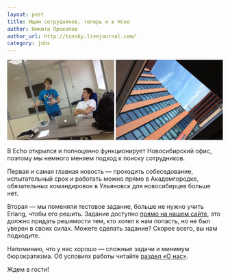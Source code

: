 ```yaml
---
layout: post
title: Ищем сотрудников, теперь и в Нске
author: Никита Прокопов
author_url: http://tonsky.livejournal.com/
category: jobs
---
```


<p style="text-align: center">
  <img src="/images/2013-06-26-new-jobs/8864010904_04aac680eb.jpg" width=250 height=187/>
  <img src="/images/2013-06-26-new-jobs/9133641011_56028ab149.jpg" width=250 height=187/>
</p>

В Echo открылся и полноценно функционирует Новосибирский офис, поэтому мы немного меняем подход к поиску сотрудников.

Первая и самая главная новость — проходить собеседование, испытательный срок и работать можно прямо в Академгородке, обязательных командировок в Ульяновск для новосибирцев больше нет.

Вторая — мы поменяли тестовое задание, больше не нужно учить Erlang, чтобы его решить. Задание доступно <a href="/jobs/serverside-june-2013.html">прямо на нашем сайте</a>, это должно придать решимости тем, кто хотел к нам попасть, но не был уверен в своих силах. Можете сделать задание? Скорее всего, вы нам подходите.

Напоминаю, что у нас хорошо — сложные задачи и минимум бюрократизма. Об условиях работы читайте <a href="http://localhost:4000/jobs.html#about_us">раздел «О нас»</a>.

Ждем в гости!
